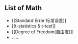 ## List of Math

- [[Standard Error 标准误差]]
- [[t-statistics & t-test]]
- [[Degree of Freedom(自由度)]]
- ......